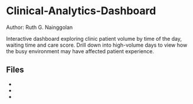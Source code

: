 # Clinical-Analytics-Dashboard

Author: Ruth G. Nainggolan

Interactive dashboard exploring clinic patient volume by time of the day, waiting time and care score. Drill down into high-volume days to view how the busy environment may have affected patient experience.

Files
-----

* 
* 
* 
